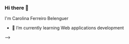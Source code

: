 ### Hi there 👋

I'm Carolina Ferreiro Belenguer


- 🌱 I’m currently learning 
Web applications development

-->
